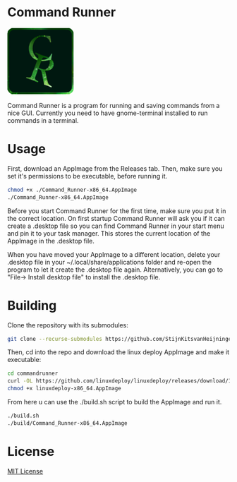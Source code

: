# Command Runner

<img src="src/command_runner.png" alt="Command Runner Logo" width="150"/>

Command Runner is a program for running and saving commands from a nice GUI.
Currently you need to have gnome-terminal installed to run commands in a terminal.

# Usage

First, download an AppImage from the Releases tab. Then, make sure you set it's permissions to be executable, before running it.
```sh
chmod +x ./Command_Runner-x86_64.AppImage
./Command_Runner-x86_64.AppImage
```
Before you start Command Runner for the first time, make sure you put it in the correct location. On first startup Command Runner
will ask you if it can create a .desktop file so you can find Command Runner in your start menu and pin it to your task manager. This stores the current location
of the AppImage in the .desktop file. 

When you have moved your AppImage to a different location, delete your .desktop file in your ~/.local/share/applications folder and re-open the program to
let it create the .desktop file again. Alternatively, you can go to "File-> Install desktop file" to install the .desktop file.

# Building

Clone the repository with its submodules:

```sh
git clone --recurse-submodules https://github.com/StijnKitsvanHeijningen/commandrunner.git
```
Then, cd into the repo and download the linux deploy AppImage and make it executable:
```sh
cd commandrunner
curl -OL https://github.com/linuxdeploy/linuxdeploy/releases/download/1-alpha-20240109-1/linuxdeploy-x86_64.AppImage
chmod +x linuxdeploy-x86_64.AppImage
```
From here u can use the ./build.sh script to build the AppImage and run it.
```sh
./build.sh
./build/Command_Runner-x86_64.AppImage
```

# License
[MIT License](./LICENSE.md)
